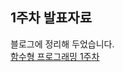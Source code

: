 ## 1주차 발표자료

블로그에 정리해 두었습니다.  
[함수형 프로그래밍 1주차](https://inblog.ai/luke/%ED%95%A8%EC%88%98%ED%98%95-%ED%94%84%EB%A1%9C%EA%B7%B8%EB%9E%98%EB%B0%8D-1%EC%A3%BC%EC%B0%A8-30505)
